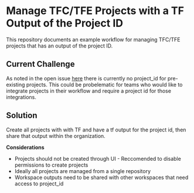 # Manage TFC/TFE Projects with a TF Output of the Project ID

This repository documents an example workflow for managing TFC/TFE projects that has an output of the project ID. 

## Current Challenge 

As noted in the open issue [here](https://github.com/hashicorp/terraform-provider-tfe/issues/782) there is currently no project_id for pre-existing projects. This could be probelematic for teams who would like to integrate projects in their workflow and require a project id for those integrations. 

## Solution

Create all projects with with TF and have a tf output for the project id, then share that output within the organization.

**Considerations**
* Projects should not be created through UI - Reccomended to disable permissions to create projects
* Ideally all projects are managed from a single repository
* Workspace outputs need to be shared with other workspaces that need access to project_id
